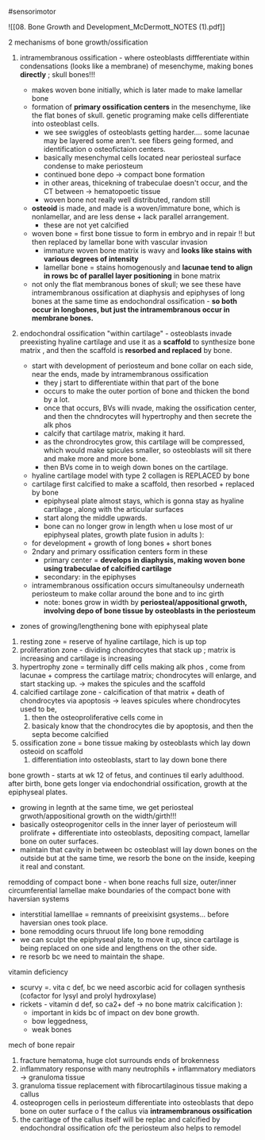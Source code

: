 #sensorimotor 

![[08. Bone Growth and Development_McDermott_NOTES (1).pdf]]

2 mechanisms of bone growth/ossification
1. intramembranous ossification - where osteoblasts diffferentiate within condensations (looks like a membrane) of mesenchyme, making bones **directly** ; skull bones!!!
	- makes woven bone initially, which is later made to make lamellar bone 
	- formation of **primary ossification centers** in the mesenchyme, like the flat bones of skull. genetic programing make cells differentiate into osteoblast cells. 
		- we see swiggles of osteoblasts getting harder.... some lacunae may be layered some aren't. see fibers geing formed, and identification o osteofictaion centers. 
		- basically mesenchymal cells located near periosteal surface condense to make periosteum 
		- continued bone depo -> compact bone formation 
		- in other areas, thicekning of trabeculae doesn't occur, and the CT between -> hematopoetic tissue 
		- woven bone not really well distributed, random still 
	- **osteoid** is made, and made is a woven/immature bone, which is nonlamellar, and are less dense + lack parallel arrangement. 
		- these are not yet calcified 
	- woven bone = first bone tissue to form in embryo and in repair !! but then replaced by lamellar bone with vascular invasion 
		- immature woven bone matrix is wavy and **looks like stains with various degrees of intensity**
		- lamellar bone = stains homogenously and **lacunae tend to align in rows bc of parallel layer positioning** in bone matrix 
	- not only the flat membranous bones of skull; we see these have intramembranous ossification at diaphysis and epiphyses of long bones at the same time as endochondral ossification - **so both occur in longbones, but just the intramembranous occur in membrane bones.**

2. endochondral ossification  "within cartilage" - osteoblasts invade preexisting hyaline cartilage and use it as a **scaffold** to synthesize bone matrix , and then the scaffold is **resorbed and replaced** by bone. 
	- start with development of periosteum and bone collar on each side, near the ends, made by intramembranous ossification
		- they j start to differentiate within that part of the bone 
		- occurs to make the outer portion of bone and thicken the bond by a lot. 
		- once that occurs, BVs willi nvade, making the ossification center, and then the chndrocytes will hypertrophy and then secrete the alk phos 
		- calcify that cartilage matrix, making it hard. 
		- as the chrondrocytes grow, this cartilage will be compressed, which would make spicules smaller, so osteoblasts will sit there and make more and more bone. 
		- then BVs come in to weigh down bones on the cartilage. 
	- hyaline cartilage model with type 2 collagen is REPLACED by bone 
	- cartilage first calcified to make a scaffold, then resorbed + replaced by bone 
		- epiphyseal plate almost stays, which is gonna stay as hyaline cartilage , along with the articular surfaces 
		- start along the middle upwards. 
		- bone can no longer grow in length when u lose most of ur epiphyseal plates, growth plate fusion in adults ): 
	- for development + growth of long bones + short bones
	- 2ndary and primary ossification centers form in these 
		- primary center = **develops in diaphysis, making woven bone using trabeculae of calcified cartilage**
		- secondary: in the epiphyses
	- intramembranous ossification occurs simultaneoulsy underneath periosteum to make collar around the bone and to inc girth 
		- note: bones grow in width by **periosteal/appositional grwoth, involving depo of bone tissue by osteoblasts in the periosteum**
- zones of growing/lengthening bone with epiphyseal plate
1. resting zone = reserve of hyaline cartilage, hich is up top 
2. proliferation zone - dividing chondrocytes that stack up ; matrix is increasing and cartilage is increasing 
3. hypertrophy zone = terminally diff cells making alk phos , come from lacunae + compress the cartilage matrix; chondrocytes will enlarge, and start stacking up.  -> makes the spicules and the scaffold 
4. calcified cartilage zone - calcification of that matrix + death of chondrocytes via apoptosis -> leaves spicules where chondrocytes used to be, 
	1. then the osteoproliferative cells come in 
	2. basicaly know that the chondrocytes die by apoptosis, and then the septa become calcified 
5. ossification zone = bone tissue making by osteoblasts which lay down osteoid on scaffold 
	1. differentiation into osteoblasts, start to lay down bone there 

bone growth - starts at wk 12 of fetus, and continues til early adulthood. 
after birth, bone gets longer via endochondrial ossification, growth at the epiphyseal plates. 
- growing in legnth 
at the same time, we get periosteal grwoth/appositional growth on the width/girth!!!
- basically osteoprogenitor cells in the inner layer of periosteum will prolifrate + differentiate into osteoblasts, depositing compact, lamellar bone on outer surfaces. 
- maintain that cavity in between bc osteoblast will lay down bones on the outside but at the same time, we resorb the bone on the inside, keeping it real and constant. 

remodding of compact bone - when bone reachs full size, outer/inner circumferential lamellae make boundaries of the compact bone with haversian systems
- interstitial lamelllae = remnants of preeixisint gsystems... before haversian ones took place. 
- bone remodding ocurs thruout life 
long bone remodding 
- we can sculpt the epiphyseal plate, to move it up, since cartilage is being replaced on one side and lengthens on the other side. 
- re resorb bc we need to maintain the shape. 


vitamin deficiency
- scurvy =. vita c def, bc we need ascorbic acid for collagen synthesis (cofactor for lysyl and prolyl hydroxylase)
- rickets - vitamin d def, so ca2+ def -> no bone matrix calcification ): 
	- important in kids bc of impact on dev bone growth. 
	- bow leggedness,
	- weak bones 

mech of bone repair
1. fracture hematoma, huge clot surrounds ends of brokenness
2. inflammatory response with many neutrophils + inflammatory mediators -> granuloma tissue
3. granuloma tissue replacement with fibrocartilaginous tissue making a callus 
4. osteoprogen cells in periosteum differentiate into osteoblasts that depo bone on outer surface o f the callus via **intramembranous ossification**
5. the caritlage of the callus itself will be replac and calcified by endochondral ossification 
ofc the periosteum also helps to remodel 